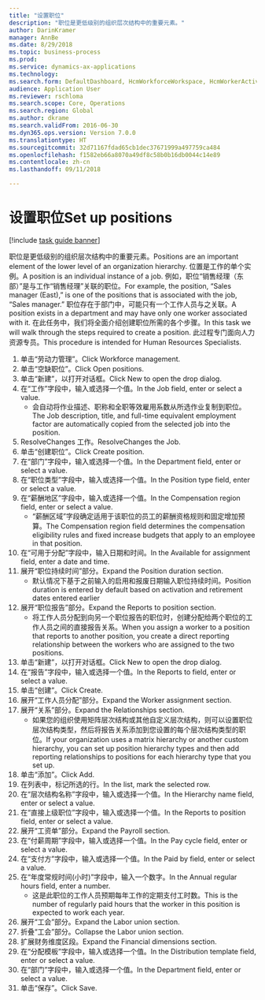 ```yaml
--- 
title: "设置职位"
description: "职位是更低级别的组织层次结构中的重要元素。"
author: DarinKramer
manager: AnnBe
ms.date: 8/29/2018
ms.topic: business-process
ms.prod: 
ms.service: dynamics-ax-applications
ms.technology: 
ms.search.form: DefaultDashboard, HcmWorkforceWorkspace, HcmWorkerActivityChart, HcmAllWorkersListPart, HcmPosition, HcmPositionNewPosition, HcmJobLookup, HcmPositionReportsToDialog, HcmPositionLookup, FinancialDimensionDefaultTemplatesLookup, DimensionLookup
audience: Application User
ms.reviewer: rschloma
ms.search.scope: Core, Operations
ms.search.region: Global
ms.author: dkrame
ms.search.validFrom: 2016-06-30
ms.dyn365.ops.version: Version 7.0.0
ms.translationtype: HT
ms.sourcegitcommit: 32d71167fdad65cb1dec37671999a497759ca484
ms.openlocfilehash: f1582eb66a8070a49df8c58b0b16db0044c14e89
ms.contentlocale: zh-cn
ms.lasthandoff: 09/11/2018

---
```

# <a name="set-up-positions"></a><span data-ttu-id="e2b36-103">设置职位</span><span class="sxs-lookup"><span data-stu-id="e2b36-103">Set up positions</span></span>

[!include [task guide banner](../../includes/task-guide-banner.md)]

<span data-ttu-id="e2b36-104">职位是更低级别的组织层次结构中的重要元素。</span><span class="sxs-lookup"><span data-stu-id="e2b36-104">Positions are an important element of the lower level of an organization hierarchy.</span></span> <span data-ttu-id="e2b36-105">位置是工作的单个实例。</span><span class="sxs-lookup"><span data-stu-id="e2b36-105">A position is an individual instance of a job.</span></span> <span data-ttu-id="e2b36-106">例如，职位“销售经理（东部）”是与工作“销售经理”关联的职位。</span><span class="sxs-lookup"><span data-stu-id="e2b36-106">For example, the position, “Sales manager (East),” is one of the positions that is associated with the job, “Sales manager.”</span></span> <span data-ttu-id="e2b36-107">职位存在于部门中，可能只有一个工作人员与之关联。</span><span class="sxs-lookup"><span data-stu-id="e2b36-107">A position exists in a department and may have only one worker associated with it.</span></span> <span data-ttu-id="e2b36-108">在此任务中，我们将全面介绍创建职位所需的各个步骤。</span><span class="sxs-lookup"><span data-stu-id="e2b36-108">In this task we will walk through the steps required to create a position.</span></span> <span data-ttu-id="e2b36-109">此过程专门面向人力资源专员。</span><span class="sxs-lookup"><span data-stu-id="e2b36-109">This procedure is intended for Human Resources Specialists.</span></span>

1. <span data-ttu-id="e2b36-110">单击“劳动力管理”。</span><span class="sxs-lookup"><span data-stu-id="e2b36-110">Click Workforce management.</span></span>
2. <span data-ttu-id="e2b36-111">单击“空缺职位”。</span><span class="sxs-lookup"><span data-stu-id="e2b36-111">Click Open positions.</span></span>
3. <span data-ttu-id="e2b36-112">单击“新建”，以打开对话框。</span><span class="sxs-lookup"><span data-stu-id="e2b36-112">Click New to open the drop dialog.</span></span>
4. <span data-ttu-id="e2b36-113">在“工作”字段中，输入或选择一个值。</span><span class="sxs-lookup"><span data-stu-id="e2b36-113">In the Job field, enter or select a value.</span></span>
    * <span data-ttu-id="e2b36-114">会自动将作业描述、职称和全职等效雇用系数从所选作业复制到职位。</span><span class="sxs-lookup"><span data-stu-id="e2b36-114">The Job description, title, and full-time equivalent employment factor are automatically copied from the selected job into the position.</span></span>  
5. <span data-ttu-id="e2b36-115">ResolveChanges 工作。</span><span class="sxs-lookup"><span data-stu-id="e2b36-115">ResolveChanges the Job.</span></span>
6. <span data-ttu-id="e2b36-116">单击“创建职位”。</span><span class="sxs-lookup"><span data-stu-id="e2b36-116">Click Create position.</span></span>
7. <span data-ttu-id="e2b36-117">在“部门”字段中，输入或选择一个值。</span><span class="sxs-lookup"><span data-stu-id="e2b36-117">In the Department field, enter or select a value.</span></span>
8. <span data-ttu-id="e2b36-118">在“职位类型”字段中，输入或选择一个值。</span><span class="sxs-lookup"><span data-stu-id="e2b36-118">In the Position type field, enter or select a value.</span></span>
9. <span data-ttu-id="e2b36-119">在“薪酬地区”字段中，输入或选择一个值。</span><span class="sxs-lookup"><span data-stu-id="e2b36-119">In the Compensation region field, enter or select a value.</span></span>
    * <span data-ttu-id="e2b36-120">“薪酬区域”字段确定适用于该职位的员工的薪酬资格规则和固定增加预算。</span><span class="sxs-lookup"><span data-stu-id="e2b36-120">The Compensation region field determines the compensation eligibility rules and fixed increase budgets that apply to an employee in that position.</span></span>  
10. <span data-ttu-id="e2b36-121">在“可用于分配”字段中，输入日期和时间。</span><span class="sxs-lookup"><span data-stu-id="e2b36-121">In the Available for assignment field, enter a date and time.</span></span>
11. <span data-ttu-id="e2b36-122">展开“职位持续时间”部分。</span><span class="sxs-lookup"><span data-stu-id="e2b36-122">Expand the Position duration section.</span></span>
    * <span data-ttu-id="e2b36-123">默认情况下基于之前输入的启用和报废日期输入职位持续时间。</span><span class="sxs-lookup"><span data-stu-id="e2b36-123">Position duration is entered by default based on activation and retirement dates entered earlier</span></span>  
12. <span data-ttu-id="e2b36-124">展开“职位报告”部分。</span><span class="sxs-lookup"><span data-stu-id="e2b36-124">Expand the Reports to position section.</span></span>
    * <span data-ttu-id="e2b36-125">将工作人员分配到向另一个职位报告的职位时，创建分配给两个职位的工作人员之间的直接报告关系。</span><span class="sxs-lookup"><span data-stu-id="e2b36-125">When you assign a worker to a position that reports to another position, you create a direct reporting relationship between the workers who are assigned to the two positions.</span></span>  
13. <span data-ttu-id="e2b36-126">单击“新建”，以打开对话框。</span><span class="sxs-lookup"><span data-stu-id="e2b36-126">Click New to open the drop dialog.</span></span>
14. <span data-ttu-id="e2b36-127">在“报告”字段中，输入或选择一个值。</span><span class="sxs-lookup"><span data-stu-id="e2b36-127">In the Reports to field, enter or select a value.</span></span>
15. <span data-ttu-id="e2b36-128">单击“创建”。</span><span class="sxs-lookup"><span data-stu-id="e2b36-128">Click Create.</span></span>
16. <span data-ttu-id="e2b36-129">展开“工作人员分配”部分。</span><span class="sxs-lookup"><span data-stu-id="e2b36-129">Expand the Worker assignment section.</span></span>
17. <span data-ttu-id="e2b36-130">展开“关系”部分。</span><span class="sxs-lookup"><span data-stu-id="e2b36-130">Expand the Relationships section.</span></span>
    * <span data-ttu-id="e2b36-131">如果您的组织使用矩阵层次结构或其他自定义层次结构，则可以设置职位层次结构类型，然后将报告关系添加到您设置的每个层次结构类型的职位。</span><span class="sxs-lookup"><span data-stu-id="e2b36-131">If your organization uses a matrix hierarchy or another custom hierarchy, you can set up position hierarchy types and then add reporting relationships to positions for each hierarchy type that you set up.</span></span>  
18. <span data-ttu-id="e2b36-132">单击“添加”。</span><span class="sxs-lookup"><span data-stu-id="e2b36-132">Click Add.</span></span>
19. <span data-ttu-id="e2b36-133">在列表中，标记所选的行。</span><span class="sxs-lookup"><span data-stu-id="e2b36-133">In the list, mark the selected row.</span></span>
20. <span data-ttu-id="e2b36-134">在“层次结构名称”字段中，输入或选择一个值。</span><span class="sxs-lookup"><span data-stu-id="e2b36-134">In the Hierarchy name field, enter or select a value.</span></span>
21. <span data-ttu-id="e2b36-135">在“直接上级职位”字段中，输入或选择一个值。</span><span class="sxs-lookup"><span data-stu-id="e2b36-135">In the Reports to position field, enter or select a value.</span></span>
22. <span data-ttu-id="e2b36-136">展开“工资单”部分。</span><span class="sxs-lookup"><span data-stu-id="e2b36-136">Expand the Payroll section.</span></span>
23. <span data-ttu-id="e2b36-137">在“付薪周期”字段中，输入或选择一个值。</span><span class="sxs-lookup"><span data-stu-id="e2b36-137">In the Pay cycle field, enter or select a value.</span></span>
24. <span data-ttu-id="e2b36-138">在“支付方”字段中，输入或选择一个值。</span><span class="sxs-lookup"><span data-stu-id="e2b36-138">In the Paid by field, enter or select a value.</span></span>
25. <span data-ttu-id="e2b36-139">在“年度常规时间(小时)”字段中，输入一个数字。</span><span class="sxs-lookup"><span data-stu-id="e2b36-139">In the Annual regular hours field, enter a number.</span></span>
    * <span data-ttu-id="e2b36-140">这是此职位的工作人员预期每年工作的定期支付工时数。</span><span class="sxs-lookup"><span data-stu-id="e2b36-140">This is the number of regularly paid hours that the worker in this position is expected to work each year.</span></span>  
26. <span data-ttu-id="e2b36-141">展开“工会”部分。</span><span class="sxs-lookup"><span data-stu-id="e2b36-141">Expand the Labor union section.</span></span>
27. <span data-ttu-id="e2b36-142">折叠“工会”部分。</span><span class="sxs-lookup"><span data-stu-id="e2b36-142">Collapse the Labor union section.</span></span>
28. <span data-ttu-id="e2b36-143">扩展财务维度区段。</span><span class="sxs-lookup"><span data-stu-id="e2b36-143">Expand the Financial dimensions section.</span></span>
29. <span data-ttu-id="e2b36-144">在“分配模板”字段中，输入或选择一个值。</span><span class="sxs-lookup"><span data-stu-id="e2b36-144">In the Distribution template field, enter or select a value.</span></span>
30. <span data-ttu-id="e2b36-145">在“部门”字段中，输入或选择一个值。</span><span class="sxs-lookup"><span data-stu-id="e2b36-145">In the Department field, enter or select a value.</span></span>
31. <span data-ttu-id="e2b36-146">单击“保存”。</span><span class="sxs-lookup"><span data-stu-id="e2b36-146">Click Save.</span></span>


